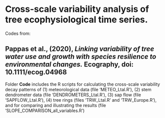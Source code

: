 # Cross-scale variability analysis of tree ecophysiological time series.

Codes from:

## Pappas et al., (2020), *Linking variability of tree water use and growth with species resilience to environmental changes.* Ecography, doi: 10.1111/ecog.04968

Folder **Code** includes the R scripts for calculating the cross-scale variability decay patterns of (1) meteorological data (file ‘METEO_Ltal.R’), (2) stem dendrometer data (file ‘DENDROMETERS_Ltal.R’), (3) sap flow (file ‘SAPFLOW_Ltal.R’), (4) tree rings (files ‘TRW_Ltal.R’ and ‘TRW_Europe.R’), and for comparing and illustrating the results (file ‘SLOPE_COMPARISON_all_variables.R’)
